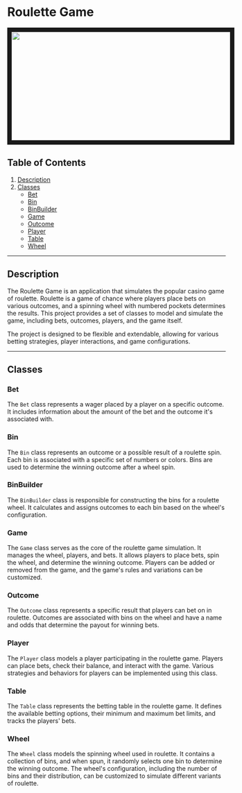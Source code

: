 # Roulette Game

<p align="center">
<img src="https://t3.ftcdn.net/jpg/03/00/20/62/240_F_300206258_b1RhGTAJqFyKOtFSnqE3yrT2Ps3PIntj.jpg" width="700" height="250" border="10"/>
</p>

## Table of Contents
1. [Description](#description)
2. [Classes](#classes)
    - [Bet](#bet)
    - [Bin](#bin)
    - [BinBuilder](#binbuilder)
    - [Game](#game)
    - [Outcome](#outcome)
    - [Player](#player)
    - [Table](#table)
    - [Wheel](#wheel)

---

## Description

The Roulette Game is an application that simulates the popular casino game of roulette. Roulette is a game of chance where players place bets on various outcomes, and a spinning wheel with numbered pockets determines the results. This project provides a set of classes to model and simulate the game, including bets, outcomes, players, and the game itself.

The project is designed to be flexible and extendable, allowing for various betting strategies, player interactions, and game configurations.

---

## Classes

### Bet

The `Bet` class represents a wager placed by a player on a specific outcome. It includes information about the amount of the bet and the outcome it's associated with. 

### Bin

The `Bin` class represents an outcome or a possible result of a roulette spin. Each bin is associated with a specific set of numbers or colors. Bins are used to determine the winning outcome after a wheel spin.

### BinBuilder

The `BinBuilder` class is responsible for constructing the bins for a roulette wheel. It calculates and assigns outcomes to each bin based on the wheel's configuration.

### Game

The `Game` class serves as the core of the roulette game simulation. It manages the wheel, players, and bets. It allows players to place bets, spin the wheel, and determine the winning outcome. Players can be added or removed from the game, and the game's rules and variations can be customized.

### Outcome

The `Outcome` class represents a specific result that players can bet on in roulette. Outcomes are associated with bins on the wheel and have a name and odds that determine the payout for winning bets.

### Player

The `Player` class models a player participating in the roulette game. Players can place bets, check their balance, and interact with the game. Various strategies and behaviors for players can be implemented using this class.

### Table

The `Table` class represents the betting table in the roulette game. It defines the available betting options, their minimum and maximum bet limits, and tracks the players' bets.

### Wheel

The `Wheel` class models the spinning wheel used in roulette. It contains a collection of bins, and when spun, it randomly selects one bin to determine the winning outcome. The wheel's configuration, including the number of bins and their distribution, can be customized to simulate different variants of roulette.
